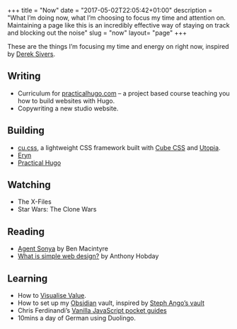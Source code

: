 +++
title = "Now"
date = "2017-05-02T22:05:42+01:00"
description = "What I’m doing now, what I’m choosing to focus my time and attention on. Maintaining a page like this is an incredibly effective way of staying on track and blocking out the noise"
slug = "now"
layout= "page"
+++

These are the things I’m focusing my time and energy on right now, inspired by [Derek Sivers](https://nownownow.com/about).


## Writing

- Curriculum for [practicalhugo.com](https://practicalhugo.com) – a project based course teaching you how to build websites with Hugo.
- Copywriting a new studio website.

## Building

- [cu.css](https://cu.harrycresswell.com), a lightweight CSS framework built with [Cube CSS](https://cube.fyi/) and [Utopia](https://utopia.fyi/).
- [Eryn](https://studioeryn.com/)
- [Practical Hugo](https://practicalhugo.com/)

## Watching

- The X-Files
- Star Wars: The Clone Wars

## Reading

- [Agent Sonya](https://benmacintyre.com/us/book/agent-sonya/) by Ben Macintyre
- [What is simple web design?](https://anthonyhobday.com/books/simpledesign/) by Anthony Hobday 

## Learning

- How to [Visualise Value](https://visualizevalue.com/).
- How to set up my [Obsidian](https://obsidian.md/) vault, inspired by [Steph Ango’s vault](https://stephango.com/vault)
- Chris Ferdinandi’s [Vanilla JavaScript pocket guides](https://vanillajsguides.com/)
- 10mins a day of German using Duolingo.
